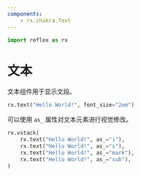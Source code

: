 ```yaml
---
components:
    - rx.chakra.Text
---
```


```python exec
import reflex as rx
```

# 文本

文本组件用于显示文段。

```python demo
rx.text("Hello World!", font_size="2em")
```

可以使用 `as_` 属性对文本元素进行视觉修改。

```python demo
rx.vstack(
    rx.text("Hello World!", as_="i"),
    rx.text("Hello World!", as_="s"),
    rx.text("Hello World!", as_="mark"),
    rx.text("Hello World!", as_="sub"),
)
```


